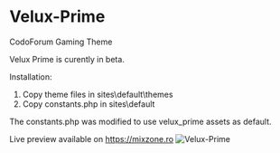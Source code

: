 # Velux-Prime
CodoForum Gaming Theme

Velux Prime is curently in beta. 

Installation: 
1. Copy theme files in sites\default\themes
2. Copy constants.php in sites\default 

The constants.php was modified to use velux_prime assets as default.

Live preview available on https://mixzone.ro
![Velux-Prime](https://i.imgur.com/w7nBgG2.png)

